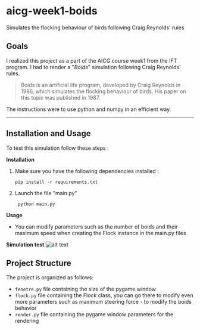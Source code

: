 # aicg-week1-boids
Simulates the flocking behaviour of birds following Craig Reynolds' rules

## Goals
I realized this project as a part of the AICG course week1 from the IFT program. I had to render a "*Boids*" simulation following Craig Reynolds' rules.

> Boids is an artificial life program, developed by Craig Reynolds in 1986, which simulates the flocking behaviour of birds. His paper on this topic was published in 1987.

The instructions were to use python and numpy in an efficient way.

--------

## Installation and Usage
To test this simulation follow these steps :


__Installation__
1. Make sure you have the following dependencies installed : 
   ```shell
   pip install -r requirements.txt 

2. Launch the file "main.py"
    ```shell
     python main.py

__Usage__

* You can modify parameters such as the number of boids and their maximum speed when creating the Flock instance in the main.py files

__Simulation test__
![alt text](https://github.com/ArthurSZANTYR/aicg-week1-boids/examples/boids_simulation_50.gif)


## Project Structure

The project is organized as follows:

- `fenetre.py` file containing the size of the pygame window
- `flock.py` file containing the Flock class, you can go there to modify even more parameters such as maximum steering force - to modify the boids behavior
- `render.py` file containing the pygame window parameters for the rendering
